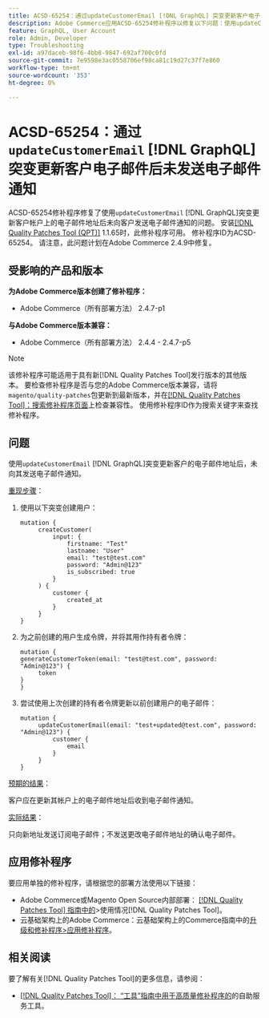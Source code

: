 ```yaml
---
title: ACSD-65254：通过updateCustomerEmail [!DNL GraphQL] 突变更新客户电子邮件后未发送电子邮件通知
description: Adobe Commerce应用ACSD-65254修补程序以修复以下问题：使用updateCustomerEmail [!DNL GraphQL] 突变成功更新客户帐户上的电子邮件地址后，未向客户发送电子邮件通知。
feature: GraphQL, User Account
role: Admin, Developer
type: Troubleshooting
exl-id: a97daceb-98f6-4bb8-9847-692af700c0fd
source-git-commit: 7e9598e3ac0558706ef98ca81c19d27c37f7e860
workflow-type: tm+mt
source-wordcount: '353'
ht-degree: 0%

---
```


# ACSD-65254：通过`updateCustomerEmail` [!DNL GraphQL]突变更新客户电子邮件后未发送电子邮件通知

ACSD-65254修补程序修复了使用`updateCustomerEmail` [!DNL GraphQL]突变更新客户帐户上的电子邮件地址后未向客户发送电子邮件通知的问题。 安装[[!DNL Quality Patches Tool (QPT)]](/help/tools/quality-patches-tool/quality-patches-tool-to-self-serve-quality-patches.md) 1.1.65时，此修补程序可用。 修补程序ID为ACSD-65254。 请注意，此问题计划在Adobe Commerce 2.4.9中修复。

## 受影响的产品和版本

**为Adobe Commerce版本创建了修补程序：**

* Adobe Commerce（所有部署方法） 2.4.7-p1

**与Adobe Commerce版本兼容：**

* Adobe Commerce（所有部署方法） 2.4.4 - 2.4.7-p5

>[!NOTE]
>
>该修补程序可能适用于具有新[!DNL Quality Patches Tool]发行版本的其他版本。 要检查修补程序是否与您的Adobe Commerce版本兼容，请将`magento/quality-patches`包更新到最新版本，并在[[!DNL Quality Patches Tool]：搜索修补程序页面](https://experienceleague.adobe.com/tools/commerce-quality-patches/index.html)上检查兼容性。 使用修补程序ID作为搜索关键字来查找修补程序。

## 问题

使用`updateCustomerEmail` [!DNL GraphQL]突变更新客户的电子邮件地址后，未向其发送电子邮件通知。

<u>重现步骤</u>：

1. 使用以下突变创建用户：

   ```
   mutation {
   	    createCustomer(
   		    input: {
   			    firstname: "Test"
   			    lastname: "User"
   			    email: "test@test.com"
   			    password: "Admin@123"
   			    is_subscribed: true
   		    }
   	    ) {
   		    customer {
   			    created_at
   		    }
   	    }
   }
   ```

1. 为之前创建的用户生成令牌，并将其用作持有者令牌：

   ```
   mutation {
   generateCustomerToken(email: "test@test.com", password: "Admin@123") {
   	    token
   }
   }
   ```

1. 尝试使用上次创建的持有者令牌更新以前创建用户的电子邮件：

   ```
   mutation {
   	    updateCustomerEmail(email: "test+updated@test.com", password: "Admin@123") {
   		    customer {
   			    email
   		    }
   	    }
   }
   ```

<u>预期的结果</u>：

客户应在更新其帐户上的电子邮件地址后收到电子邮件通知。

<u>实际结果</u>：

只向新地址发送订阅电子邮件；不发送更改电子邮件地址的确认电子邮件。

## 应用修补程序

要应用单独的修补程序，请根据您的部署方法使用以下链接：

* Adobe Commerce或Magento Open Source内部部署： [[!DNL Quality Patches Tool] 指南中的](/help/tools/quality-patches-tool/usage.md)>使用情况[!DNL Quality Patches Tool]。
* 云基础架构上的Adobe Commerce：云基础架构上的Commerce指南中的[升级和修补程序>应用修补程序](https://experienceleague.adobe.com/docs/commerce-cloud-service/user-guide/develop/upgrade/apply-patches.html)。

## 相关阅读

要了解有关[!DNL Quality Patches Tool]的更多信息，请参阅：

* [[!DNL Quality Patches Tool]： “工具”指南中用于高质量修补程序的](/help/tools/quality-patches-tool/quality-patches-tool-to-self-serve-quality-patches.md)的自助服务工具。
